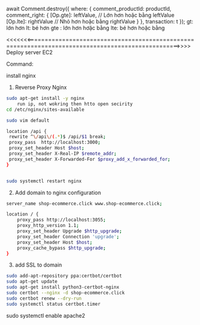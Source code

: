 await Comment.destroy({
    where: {
        comment_productId: productId,
        comment_right: { 
            [Op.gte]: leftValue, // Lớn hơn hoặc bằng leftValue
            [Op.lte]: rightValue // Nhỏ hơn hoặc bằng rightValue
        }
    },
    transaction: t
});
gt: lớn hơn
lt: bé hơn
gte : lớn hơn hơặc bằng 
lte: bé hơn hoặc bằng 

<<<<<<<==================================================================================================>>>>
Deploy server EC2

Command:

install nginx 

1. Reverse Proxy Nginx
```bash
sudo apt-get install -y nginx 
    run ip, not wokring then htto open secirity
cd /etc/nginx/sites-available

sudo vim default

location /api { 
 rewrite ^\/api\/(.*)$ /api/$1 break;
 proxy_pass  http://localhost:3000;
 proxy_set_header Host $host;
 proxy_set_header X-Real-IP $remote_addr;
 proxy_set_header X-Forwarded-For $proxy_add_x_forwarded_for;
}


sudo systemctl restart nginx
```

2. Add domain to nginx configuration


```bash
server_name shop-ecommerce.click www.shop-ecommerce.click;

location / {
    proxy_pass http://localhost:3055; 
    proxy_http_version 1.1;
    proxy_set_header Upgrade $http_upgrade;
    proxy_set_header Connection 'upgrade';
    proxy_set_header Host $host;
    proxy_cache_bypass $http_upgrade;
}
```

3. add SSL to domain 

```bash
sudo add-apt-repository ppa:certbot/certbot
sudo apt-get update
sudo apt-get install python3-certbot-nginx
sudo certbot --nginx -d shop-ecommerce.click
sudo certbot renew --dry-run
sudo systemctl status certbot.timer
```
sudo systemctl enable apache2
